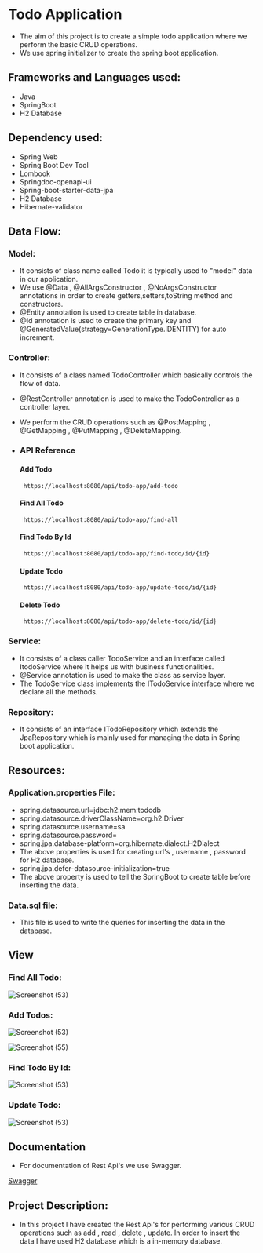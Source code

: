 
# Todo Application

- The aim of this project is to create a simple todo application where we perform the basic CRUD operations.
- We use spring initializer to create the spring boot application.


## Frameworks and Languages used:

- Java
- SpringBoot
- H2 Database
## Dependency used:

- Spring Web
- Spring Boot Dev Tool
- Lombook
- Springdoc-openapi-ui
- Spring-boot-starter-data-jpa
- H2 Database
- Hibernate-validator
## Data Flow:

### Model:
- It consists of class name called Todo it is typically used to "model" data in our application.
- We use @Data , @AllArgsConstructor , @NoArgsConstructor annotations in order to create getters,setters,toString method and constructors.
- @Entity annotation is used to create table in database.
- @Id annotation is used to create the primary key and @GeneratedValue(strategy=GenerationType.IDENTITY) for auto increment.

### Controller:
- It consists of a class named TodoController which basically controls the flow of data.
- @RestController annotation is used to make the TodoController as a controller layer.
- We perform the CRUD operations such as @PostMapping , @GetMapping , @PutMapping , @DeleteMapping.


- ### API Reference

  #### Add Todo

  ```http
   https://localhost:8080/api/todo-app/add-todo
  ```

  #### Find All Todo

  ```http
   https://localhost:8080/api/todo-app/find-all
  ```

  #### Find Todo By Id

  ```http
   https://localhost:8080/api/todo-app/find-todo/id/{id}
  ```

  #### Update Todo

  ```http
   https://localhost:8080/api/todo-app/update-todo/id/{id}
  ```

  #### Delete Todo

  ```http
   https://localhost:8080/api/todo-app/delete-todo/id/{id}
  ```







### Service:
- It consists of a class caller TodoService and an interface called ItodoService where it helps us with business functionalities.
- @Service annotation is used to make the class as service layer.
- The TodoService class implements the ITodoService interface where we declare all the methods.

### Repository:
- It consists of an interface ITodoRepository which extends the JpaRepository which is mainly used for managing the data in Spring boot application.

## Resources:
### Application.properties File:
- spring.datasource.url=jdbc:h2:mem:tododb
- spring.datasource.driverClassName=org.h2.Driver
- spring.datasource.username=sa
- spring.datasource.password=
- spring.jpa.database-platform=org.hibernate.dialect.H2Dialect
- The above properties is used for creating url's , username , password for H2 database.
- spring.jpa.defer-datasource-initialization=true
- The above property is used to tell the SpringBoot to create table before inserting the data.

### Data.sql file:
- This file is used to write the queries for inserting the data in the database.

## View
### Find All Todo:
![Screenshot (53)](https://user-images.githubusercontent.com/112794922/222974677-20d673c1-459f-4822-a081-a884e5fd5c0e.png)

### Add Todos:
![Screenshot (53)](https://user-images.githubusercontent.com/112794922/222974994-ddd96056-3769-40f8-adf3-c8916ea4a71a.png)

![Screenshot (55)](https://user-images.githubusercontent.com/112794922/222974988-f802bb28-3fe5-4a99-9251-05d75fb294d2.png)

### Find Todo By Id:
![Screenshot (53)](https://user-images.githubusercontent.com/112794922/222975242-451d26d9-b8ce-4403-a635-24c6fc8e7e65.png)

### Update Todo:
![Screenshot (53)](https://user-images.githubusercontent.com/112794922/222975508-ccdc6f79-f045-4a66-aad3-1bb299cd1773.png)


## Documentation
- For documentation of Rest Api's we use Swagger.

[Swagger](https://localhost:8080/swagger-ui.html)


## Project Description:
- In this project I have created the Rest Api's for performing various CRUD operations such as add , read , delete , update. In order to insert the data I have used H2 database which is a in-memory database.
